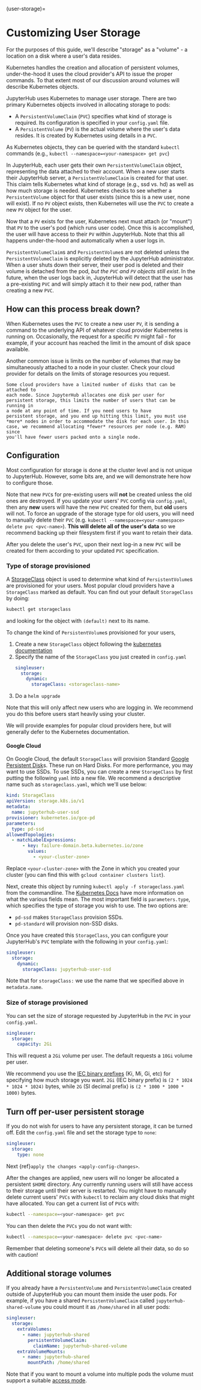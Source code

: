 (user-storage)=

# Customizing User Storage

For the purposes of this guide, we'll describe "storage" as
a "volume" - a location on a disk where a user's data resides.

Kubernetes handles the creation and allocation of persistent
volumes, under-the-hood it uses the cloud provider's API to
issue the proper commands. To that extent most of our discussion
around volumes will describe Kubernetes objects.

JupyterHub uses Kubernetes to manage user storage. There are two
primary Kubernetes objects involved in allocating
storage to pods:

- A `PersistentVolumeClaim` (`PVC`) specifies what kind of storage is required. Its configuration is specified in your `config.yaml` file.
- A `PersistentVolume` (`PV`) is the actual volume where the user's data resides. It is created by Kubernetes using details in a `PVC`.

As Kubernetes objects, they can be queried
with the standard `kubectl` commands (e.g., `kubectl --namespace=<your-namespace> get pvc`)

In JupyterHub, each user gets their own `PersistentVolumeClaim`
object, representing the data attached to their account.
When a new user starts their JupyterHub server, a
`PersistentVolumeClaim` is created for that user. This claim
tells Kubernetes what kind of storage (e.g., ssd vs. hd) as
well as how much storage is needed. Kubernetes checks to see
whether a `PersistentVolume` object for that user exists (since
this is a new user, none will exist). If no `PV` object exists,
then Kubernetes will use the `PVC` to create a new `PV` object
for the user.

Now that a `PV` exists for the user, Kubernetes next must
attach (or "mount") that `PV` to the user's pod (which runs
user code). Once this is accomplished, the user will have
access to their `PV` within JupyterHub. Note that this all happens
under-the-hood and automatically when a user logs in.

`PersistentVolumeClaim`s and `PersistentVolume`s are not
deleted unless the `PersistentVolumeClaim` is explicitly deleted
by the JupyterHub administrator. When a user shuts down their
server, their user pod is deleted and their volume is
detached from the pod, _but the `PVC` and `PV` objects still exist_.
In the future, when the user logs back in, JupyterHub will
detect that the user has a pre-existing `PVC` and will simply
attach it to their new pod, rather than creating a new `PVC`.

## How can this process break down?

When Kubernetes uses the `PVC` to create a new user `PV`, it
is sending a command to the underlying API of whatever cloud
provider Kubernetes is running on. Occasionally, the request
for a specific `PV` might fail - for example, if your account
has reached the limit in the amount of disk space available.

Another common issue is limits on the number of volumes that
may be simultaneously attached to a node in your cluster. Check
your cloud provider for details on the limits of storage
resources you request.

```{note}
Some cloud providers have a limited number of disks that can be attached to
each node. Since JupyterHub allocates one disk per user for
persistent storage, this limits the number of users that can be running in
a node at any point of time. If you need users to have
persistent storage, and you end up hitting this limit, you must use
*more* nodes in order to accommodate the disk for each user. In this
case, we recommend allocating *fewer* resources per node (e.g. RAM) since
you'll have fewer users packed onto a single node.
```

## Configuration

Most configuration for storage is done at the cluster level and
is not unique to JupyterHub. However, some bits are, and we will
demonstrate here how to configure those.

Note that new `PVC`s for pre-existing users will **not** be
created unless the old ones are destroyed. If you update your
users' `PVC` config via `config.yaml`, then any **new** users will
have the new `PVC` created for them, but **old** users will not.
To force an upgrade of the storage type for old users, you will
need to manually delete their `PVC` (e.g.
`kubectl --namespace=<your-namespace> delete pvc <pvc-name>`).
**This will delete all of the user's data** so we recommend
backing up their filesystem first if you want to retain their data.

After you delete the user's `PVC`, upon their next log-in a new
`PVC` will be created for them according to your updated `PVC`
specification.

### Type of storage provisioned

A [StorageClass](https://kubernetes.io/docs/concepts/storage/storage-classes/) object
is used to determine what kind of `PersistentVolume`s are provisioned for your
users. Most popular cloud providers have a `StorageClass` marked as default. You
can find out your default `StorageClass` by doing:

```bash
kubectl get storageclass
```

and looking for the object with `(default)` next to its name.

To change the kind of `PersistentVolume`s provisioned for your users,

1. Create a new `StorageClass` object following the
   [kubernetes documentation](https://kubernetes.io/docs/concepts/storage/storage-classes/)
2. Specify the name of the `StorageClass` you just created in `config.yaml`
   ```yaml
   singleuser:
     storage:
       dynamic:
         storageClass: <storageclass-name>
   ```
3. Do a `helm upgrade`

Note that this will only affect new users who are logging in. We recommend
you do this before users start heavily using your cluster.

We will provide examples for popular cloud providers here, but will generally
defer to the Kubernetes documentation.

#### Google Cloud

On Google Cloud, the default `StorageClass` will provision
Standard [Google Persistent Disk](https://cloud.google.com/compute/docs/disks/#pdspecs)s.
These run on Hard Disks. For more performance, you may want to use SSDs.
To use SSDs, you can create a new `StorageClass` by first putting the following `yaml` into a new file. We recommend a descriptive name such
as `storageclass.yaml`, which we'll use below:

```yaml
kind: StorageClass
apiVersion: storage.k8s.io/v1
metadata:
  name: jupyterhub-user-ssd
provisioner: kubernetes.io/gce-pd
parameters:
  type: pd-ssd
allowedTopologies:
  - matchLabelExpressions:
      - key: failure-domain.beta.kubernetes.io/zone
        values:
          - <your-cluster-zone>
```

Replace `<your-cluster-zone>` with the Zone in which you created your cluster (you can find
this with `gcloud container clusters list`).

Next, create this object by running `kubectl apply -f storageclass.yaml`
from the commandline. The [Kubernetes Docs](https://kubernetes.io/docs/concepts/storage/storage-classes/)
have more information on what the various fields mean. The most important field is `parameters.type`,
which specifies the type of storage you wish to use. The two options are:

- `pd-ssd` makes `StorageClass` provision SSDs.
- `pd-standard` will provision non-SSD disks.

Once you have created this `StorageClass`, you can configure your JupyterHub's `PVC`
template with the following in your `config.yaml`:

```yaml
singleuser:
  storage:
    dynamic:
      storageClass: jupyterhub-user-ssd
```

Note that for `storageClass:` we use the name that we specified
above in `metadata.name`.

### Size of storage provisioned

You can set the size of storage requested by JupyterHub in the `PVC` in
your `config.yaml`.

```yaml
singleuser:
  storage:
    capacity: 2Gi
```

This will request a `2Gi` volume per user. The default requests a `10Gi`
volume per user.

We recommend you use the [IEC binary prefixes] (Ki, Mi, Gi, etc) for specifying
how much storage you want. `2Gi` (IEC binary prefix) is `(2 * 1024 * 1024 *
1024)` bytes, while `2G` (SI decimal prefix) is `(2 * 1000 * 1000 * 1000)`
bytes.

[iec binary prefixes]: https://en.wikipedia.org/wiki/Binary_prefix

## Turn off per-user persistent storage

If you do not wish for users to have any persistent storage, it can be
turned off. Edit the `config.yaml` file and set the storage type to
`none`:

```yaml
singleuser:
  storage:
    type: none
```

Next {ref}`apply the changes <apply-config-changes>`.

After the changes are applied, new users will no longer be allocated a
persistent `$HOME` directory. Any currently running users will still have
access to their storage until their server is restarted. You might have to
manually delete current users' `PVCs` with `kubectl` to reclaim any cloud
disks that might have allocated. You can get a current list of `PVC`s with:

```bash
kubectl --namespace=<your-namespace> get pvc
```

You can then delete the `PVCs` you do not want with:

```bash
kubectl --namespace=<your-namespace> delete pvc <pvc-name>
```

Remember that deleting someone's `PVC`s will delete all their data, so do so
with caution!

## Additional storage volumes

If you already have a `PersistentVolume` and `PersistentVolumeClaim` created
outside of JupyterHub you can mount them inside the user pods.
For example, if you have a shared `PersistentVolumeClaim` called
`jupyterhub-shared-volume` you could mount it as `/home/shared` in all user
pods:

```yaml
singleuser:
  storage:
    extraVolumes:
      - name: jupyterhub-shared
        persistentVolumeClaim:
          claimName: jupyterhub-shared-volume
    extraVolumeMounts:
      - name: jupyterhub-shared
        mountPath: /home/shared
```

Note that if you want to mount a volume into multiple pods the volume must
support a suitable [access mode](https://kubernetes.io/docs/concepts/storage/persistent-volumes/#access-modes).
